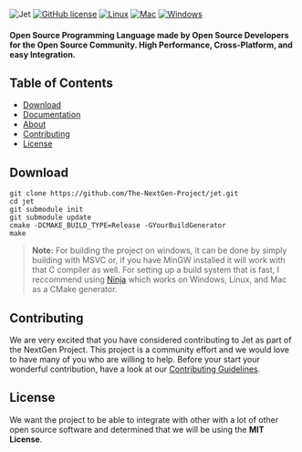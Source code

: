 ![Jet](https://media.discordapp.net/attachments/843628427260329994/845738057063071784/JET5.png?)
[![GitHub license](https://img.shields.io/github/license/The-NextGen-Project/jet?color=%2320ba37&label=License&logo=%2320ba37&logoColor=%2320ba37&style=for-the-badge)](https://github.com/The-NextGen-Project/jet/blob/main/LICENSE) 
[![Linux](https://img.shields.io/github/workflow/status/The-NextGen-Project/jet/Linux?label=Linux&style=for-the-badge&logo=github)]()
[![Mac](https://img.shields.io/github/workflow/status/The-NextGen-Project/jet/MacOS?label=MacOS&style=for-the-badge&logo=github)]()
[![Windows](https://img.shields.io/github/workflow/status/The-NextGen-Project/jet/Windows?label=Windows&style=for-the-badge&logo=github)]()
#### Open Source Programming Language made by Open Source Developers for the Open Source Community. High Performance, Cross-Platform, and easy Integration.

Table of Contents
-----------------

* [Download](#download)
* [Documentation](https://github.com/The-NextGen-Project/jet/blob/main/LANG.md)
* [About](https://github.com/The-NextGen-Project/The-NextGen-Project#about)
* [Contributing](#contributing)
* [License](#license)

Download 
---------
```
git clone https://github.com/The-NextGen-Project/jet.git
cd jet
git submodule init
git submodule update
cmake -DCMAKE_BUILD_TYPE=Release -GYourBuildGenerator
make
```
> **Note:** For building the project on windows, it can be done by simply building with MSVC or, if you have MinGW installed it will work with that C compiler as well. For setting up a build system that is fast, I reccommend using [Ninja](https://ninja-build.org/) which works on Windows, Linux, and Mac as a CMake generator.

Contributing
-------------
We are very excited that you have considered contributing to Jet as part of the NextGen Project. This project is a community effort
and we would love to have many of you who are willing to help. Before your start your wonderful contribution, have a look at our
[Contributing Guidelines](https://github.com/The-NextGen-Project/jet/blob/main/CONTRIBUTING.md).

License
----------
We want the project to be able to integrate with other with a lot of other open source software and determined that
we will be using the **MIT License**.
